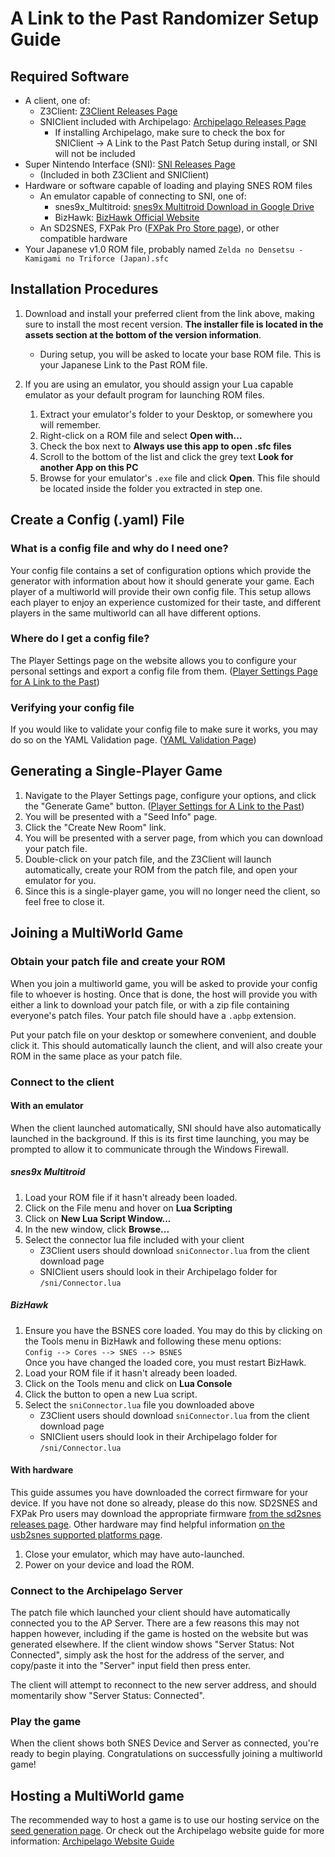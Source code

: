 # A Link to the Past Randomizer Setup Guide

## Required Software
- A client, one of:
  - Z3Client: [Z3Client Releases Page](https://github.com/ArchipelagoMW/Z3Client/releases) 
  - SNIClient included with Archipelago:
  [Archipelago Releases Page](https://github.com/ArchipelagoMW/Archipelago/releases)
      - If installing Archipelago, make sure to check the box for SNIClient -> A Link to the Past Patch Setup during install, or SNI will not be included
- Super Nintendo Interface (SNI): [SNI Releases Page](https://github.com/alttpo/sni/releases) 
  - (Included in both Z3Client and SNIClient)
- Hardware or software capable of loading and playing SNES ROM files
    - An emulator capable of connecting to SNI, one of:
      - snes9x_Multitroid: [snes9x Multitroid Download in Google Drive](https://drive.google.com/drive/folders/1_ej-pwWtCAHYXIrvs5Hro16A1s9Hi3Jz)
      - BizHawk: [BizHawk Official Website](http://tasvideos.org/BizHawk.html)
    - An SD2SNES, FXPak Pro ([FXPak Pro Store page](https://krikzz.com/store/home/54-fxpak-pro.html)), or other compatible hardware
- Your Japanese v1.0 ROM file, probably named `Zelda no Densetsu - Kamigami no Triforce (Japan).sfc`

## Installation Procedures
1. Download and install your preferred client from the link above, making sure to install the most recent version.
**The installer file is located in the assets section at the bottom of the version information**.
    - During setup, you will be asked to locate your base ROM file. This is your Japanese Link to the Past ROM file.

2. If you are using an emulator, you should assign your Lua capable emulator as your default program
for launching ROM files.
    1. Extract your emulator's folder to your Desktop, or somewhere you will remember. 
    2. Right-click on a ROM file and select **Open with...**
    3. Check the box next to **Always use this app to open .sfc files**
    4. Scroll to the bottom of the list and click the grey text **Look for another App on this PC**
    5. Browse for your emulator's `.exe` file and click **Open**. This file should be located inside
       the folder you extracted in step one.

## Create a Config (.yaml) File

### What is a config file and why do I need one?
Your config file contains a set of configuration options which provide the generator with information about how it should generate your game. Each player of a multiworld will provide their own config file. This setup allows each player to enjoy an experience customized for their taste, and different players in the same multiworld can all have different options.

### Where do I get a config file?
The Player Settings page on the website allows you to configure your personal settings and export a config file from them. ([Player Settings Page for A Link to the Past](/games/A%20Link%20to%20the%20Past/player-settings))

### Verifying your config file
If you would like to validate your config file to make sure it works, you may do so on the YAML Validation page. ([YAML Validation Page](/mysterycheck))

## Generating a Single-Player Game
1. Navigate to the Player Settings page, configure your options, and click the "Generate Game" button. ([Player Settings for A Link to the Past](/games/A%20Link%20to%20the%20Past/player-settings))
2. You will be presented with a "Seed Info" page.
3. Click the "Create New Room" link.
4. You will be presented with a server page, from which you can download your patch file.
5. Double-click on your patch file, and the Z3Client will launch automatically, create your ROM from the patch file, and open your emulator for you.
6. Since this is a single-player game, you will no longer need the client, so feel free to close it.

## Joining a MultiWorld Game

### Obtain your patch file and create your ROM
When you join a multiworld game, you will be asked to provide your config file to whoever is hosting. Once that is done, the host will provide you with either a link to download your patch file, or with a zip file containing everyone's patch files. Your patch file should have a `.apbp` extension.

Put your patch file on your desktop or somewhere convenient, and double click it. This should automatically launch the client, and will also create your ROM in the same place as your patch file.

### Connect to the client

#### With an emulator
When the client launched automatically, SNI should have also automatically launched in the background. If this is its first time launching, you may be prompted to allow it to communicate through the Windows Firewall.

##### snes9x Multitroid
1. Load your ROM file if it hasn't already been loaded.
2. Click on the File menu and hover on **Lua Scripting**
3. Click on **New Lua Script Window...**
4. In the new window, click **Browse...**
5. Select the connector lua file included with your client
     - Z3Client users should download `sniConnector.lua` from the client download page
     - SNIClient users should look in their Archipelago folder for `/sni/Connector.lua`

##### BizHawk
1. Ensure you have the BSNES core loaded. You may do this by clicking on the Tools menu in BizHawk and following
   these menu options:  
   `Config --> Cores --> SNES --> BSNES`  
   Once you have changed the loaded core, you must restart BizHawk.
2. Load your ROM file if it hasn't already been loaded.
3. Click on the Tools menu and click on **Lua Console**
4. Click the button to open a new Lua script.
5. Select the `sniConnector.lua` file you downloaded above
     - Z3Client users should download `sniConnector.lua` from the client download page
     - SNIClient users should look in their Archipelago folder for `/sni/Connector.lua`

#### With hardware
This guide assumes you have downloaded the correct firmware for your device. If you have not done so already, please do this now. SD2SNES and FXPak Pro users may download the appropriate firmware [from the sd2snes releases page](https://github.com/RedGuyyyy/sd2snes/releases). Other hardware may find helpful information [on the usb2snes supported platforms page](http://usb2snes.com/#supported-platforms).

1. Close your emulator, which may have auto-launched.
2. Power on your device and load the ROM.

### Connect to the Archipelago Server
The patch file which launched your client should have automatically connected you to the AP Server. There are a few reasons this may not happen however, including if the game is hosted on the website but was generated elsewhere. If the client window shows "Server Status: Not Connected", simply ask the host for the address of the server, and copy/paste it into the "Server" input field then press enter.

The client will attempt to reconnect to the new server address, and should momentarily show "Server Status: Connected".

### Play the game
When the client shows both SNES Device and Server as connected, you're ready to begin playing. Congratulations on successfully joining a multiworld game!

## Hosting a MultiWorld game
The recommended way to host a game is to use our hosting service on the [seed generation page](/generate). Or check out the Archipelago website guide for more information: [Archipelago Website Guide](/tutorial/archipelago/using_website/en)